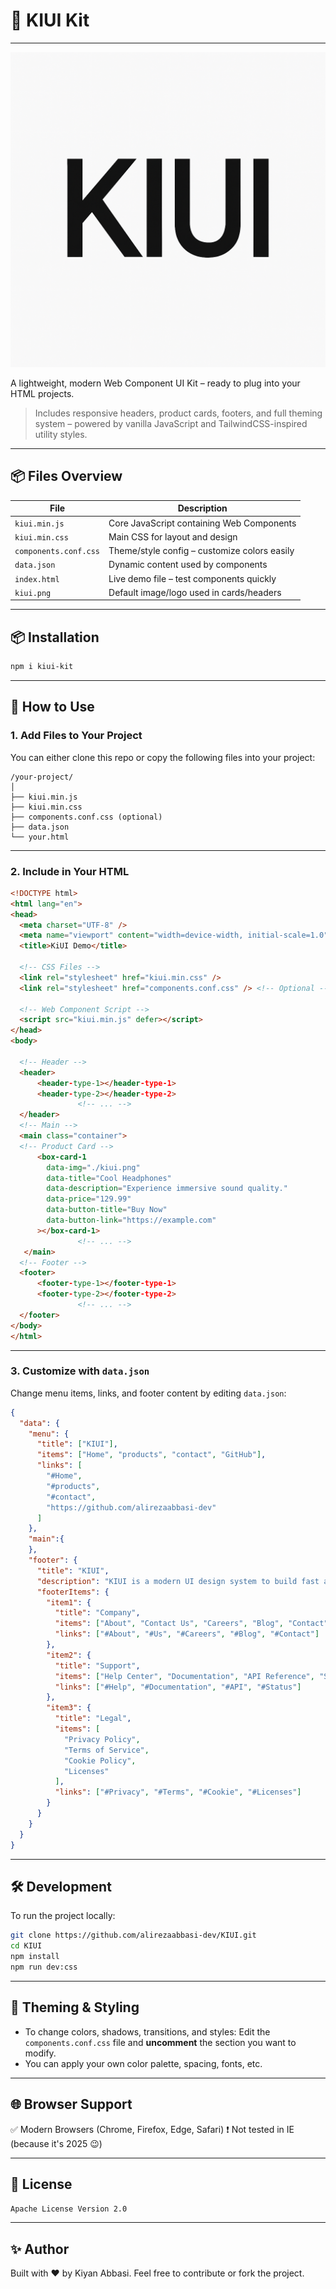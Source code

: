 # 🧩 KIUI Kit
---
<img src="kiui.png">


A lightweight, modern Web Component UI Kit – ready to plug into your HTML projects.

> Includes responsive headers, product cards, footers, and full theming system – powered by vanilla JavaScript and TailwindCSS-inspired utility styles.

---

## 📦 Files Overview

| File                  | Description                                  |
| --------------------- | -------------------------------------------- |
| `kiui.min.js`         | Core JavaScript containing Web Components    |
| `kiui.min.css`        | Main CSS for layout and design               |
| `components.conf.css` | Theme/style config – customize colors easily |
| `data.json`           | Dynamic content used by components           |
| `index.html`          | Live demo file – test components quickly     |
| `kiui.png`            | Default image/logo used in cards/headers     |

---
## 📦 Installation

```bash
npm i kiui-kit
```
---
## 🚀 How to Use

### 1. Add Files to Your Project

You can either clone this repo or copy the following files into your project:

```
/your-project/
│
├── kiui.min.js
├── kiui.min.css
├── components.conf.css (optional)
├── data.json
└── your.html
```

---

### 2. Include in Your HTML

```html
<!DOCTYPE html>
<html lang="en">
<head>
  <meta charset="UTF-8" />
  <meta name="viewport" content="width=device-width, initial-scale=1.0" />
  <title>KiUI Demo</title>

  <!-- CSS Files -->
  <link rel="stylesheet" href="kiui.min.css" />
  <link rel="stylesheet" href="components.conf.css" /> <!-- Optional -->

  <!-- Web Component Script -->
  <script src="kiui.min.js" defer></script>
</head>
<body>

  <!-- Header -->
  <header>
      <header-type-1></header-type-1>
      <header-type-2></header-type-2>
               <!-- ... -->
  </header>
  <!-- Main -->
  <main class="container">
  <!-- Product Card -->
      <box-card-1
        data-img="./kiui.png"
        data-title="Cool Headphones"
        data-description="Experience immersive sound quality."
        data-price="129.99"
        data-button-title="Buy Now"
        data-button-link="https://example.com"
      ></box-card-1>
               <!-- ... -->
   </main>
  <!-- Footer -->
  <footer>
      <footer-type-1></footer-type-1>
      <footer-type-2></footer-type-2>
               <!-- ... -->
  </footer>
</body>
</html>
```

---

### 3. Customize with `data.json`

Change menu items, links, and footer content by editing `data.json`:

```json
{
  "data": {
    "menu": {
      "title": ["KIUI"],
      "items": ["Home", "products", "contact", "GitHub"],
      "links": [
        "#Home",
        "#products",
        "#contact",
        "https://github.com/alirezaabbasi-dev"
      ]
    },
    "main":{
    },
    "footer": {
      "title": "KIUI",
      "description": "KIUI is a modern UI design system to build fast and responsive web interfaces.",
      "footerItems": {
        "item1": {
          "title": "Company",
          "items": ["About", "Contact Us", "Careers", "Blog", "Contact"],
          "links": ["#About", "#Us", "#Careers", "#Blog", "#Contact"]
        },
        "item2": {
          "title": "Support",
          "items": ["Help Center", "Documentation", "API Reference", "Status"],
          "links": ["#Help", "#Documentation", "#API", "#Status"]
        },
        "item3": {
          "title": "Legal",
          "items": [
            "Privacy Policy",
            "Terms of Service",
            "Cookie Policy",
            "Licenses"
          ],
          "links": ["#Privacy", "#Terms", "#Cookie", "#Licenses"]
        }
      }
    }
  }
}

```

---
## 🛠️ Development
To run the project locally:

```bash
git clone https://github.com/alirezaabbasi-dev/KIUI.git
cd KIUI
npm install
npm run dev:css
```
---
## 🎨 Theming & Styling

- To change colors, shadows, transitions, and styles:
  Edit the `components.conf.css` file and **uncomment** the section you want to modify.
- You can apply your own color palette, spacing, fonts, etc.

---

## 🌐 Browser Support

✅ Modern Browsers (Chrome, Firefox, Edge, Safari)
❗ Not tested in IE (because it's 2025 😉)

---

## 📄 License

`Apache License Version 2.0`

---

## ✨ Author

Built with ❤️ by Kiyan Abbasi.
Feel free to contribute or fork the project.
